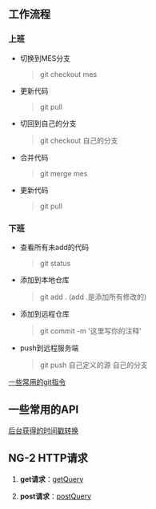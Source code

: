 ##  工作流程
### 上班
* 切换到MES分支
    > git checkout mes
* 更新代码
    > git pull
* 切回到自己的分支
    > git checkout 自己的分支
* 合并代码
    > git merge mes
* 更新代码
    > git pull    

### 下班
* 查看所有未add的代码
    > git status
* 添加到本地仓库
    > git add .   (add .是添加所有修改的)
* 添加到远程仓库
    > git commit -m '这里写你的注释'
* push到远程服务端
    > git push 自己定义的源 自己的分支 

[一些常用的git指令](gitInstructions/gitInstructions.md)

## 一些常用的API
[后台获得的时间戳转换](timeStamp/timeStamp.md)

## NG-2 HTTP请求

1. **get请求**：[getQuery](ng2/ng2-getQuery.md)

2. **post请求**：[postQuery](./ng2/ng2-postQuery.md)


